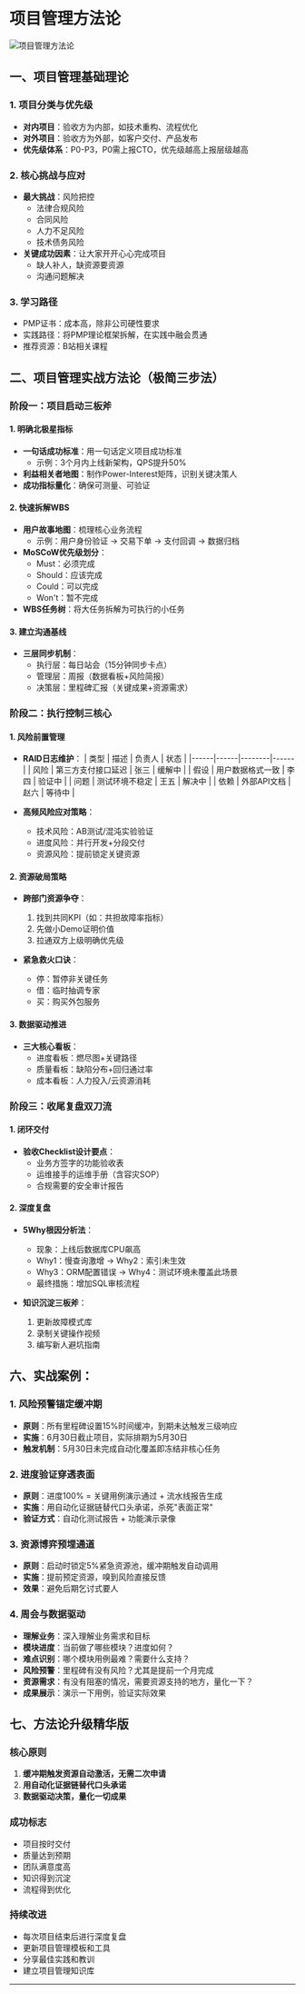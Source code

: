 # 项目管理方法论

![项目管理方法论](https://github.com/ZJU2022/CLoudInsight/blob/dev/img/%E9%A1%B9%E7%9B%AE%E7%AE%A1%E7%90%86%E6%96%B3%95%E8%AE%BA.PNG)

## 一、项目管理基础理论

### 1. 项目分类与优先级
- **对内项目**：验收方为内部，如技术重构、流程优化
- **对外项目**：验收方为外部，如客户交付、产品发布
- **优先级体系**：P0-P3，P0需上报CTO，优先级越高上报层级越高

### 2. 核心挑战与应对
- **最大挑战**：风险把控
  - 法律合规风险
  - 合同风险
  - 人力不足风险
  - 技术债务风险
- **关键成功因素**：让大家开开心心完成项目
  - 缺人补人，缺资源要资源
  - 沟通问题解决

### 3. 学习路径
- PMP证书：成本高，除非公司硬性要求
- 实践路径：将PMP理论框架拆解，在实践中融会贯通
- 推荐资源：B站相关课程

## 二、项目管理实战方法论（极简三步法）

### 阶段一：项目启动三板斧

#### 1. 明确北极星指标
- **一句话成功标准**：用一句话定义项目成功标准
  - 示例：3个月内上线新架构，QPS提升50%
- **利益相关者地图**：制作Power-Interest矩阵，识别关键决策人
- **成功指标量化**：确保可测量、可验证

#### 2. 快速拆解WBS
- **用户故事地图**：梳理核心业务流程
  - 示例：用户身份验证 → 交易下单 → 支付回调 → 数据归档
- **MoSCoW优先级划分**：
  - Must：必须完成
  - Should：应该完成
  - Could：可以完成
  - Won't：暂不完成
- **WBS任务树**：将大任务拆解为可执行的小任务

#### 3. 建立沟通基线
- **三层同步机制**：
  - 执行层：每日站会（15分钟同步卡点）
  - 管理层：周报（数据看板+风险简报）
  - 决策层：里程碑汇报（关键成果+资源需求）

### 阶段二：执行控制三核心

#### 1. 风险前置管理
- **RAID日志维护**：
  | 类型 | 描述 | 负责人 | 状态 |
  |------|------|--------|------|
  | 风险 | 第三方支付接口延迟 | 张三 | 缓解中 |
  | 假设 | 用户数据格式一致 | 李四 | 验证中 |
  | 问题 | 测试环境不稳定 | 王五 | 解决中 |
  | 依赖 | 外部API文档 | 赵六 | 等待中 |

- **高频风险应对策略**：
  - 技术风险：AB测试/混沌实验验证
  - 进度风险：并行开发+分段交付
  - 资源风险：提前锁定关键资源

#### 2. 资源破局策略
- **跨部门资源争夺**：
  1. 找到共同KPI（如：共担故障率指标）
  2. 先做小Demo证明价值
  3. 拉通双方上级明确优先级

- **紧急救火口诀**：
  - 停：暂停非关键任务
  - 借：临时抽调专家
  - 买：购买外包服务

#### 3. 数据驱动推进
- **三大核心看板**：
  - 进度看板：燃尽图+关键路径
  - 质量看板：缺陷分布+回归通过率
  - 成本看板：人力投入/云资源消耗

### 阶段三：收尾复盘双刀流

#### 1. 闭环交付
- **验收Checklist设计要点**：
  - 业务方签字的功能验收表
  - 运维接手的运维手册（含容灾SOP）
  - 合规需要的安全审计报告

#### 2. 深度复盘
- **5Why根因分析法**：
  - 现象：上线后数据库CPU飙高
  - Why1：慢查询激增 → Why2：索引未生效
  - Why3：ORM配置错误 → Why4：测试环境未覆盖此场景
  - 最终措施：增加SQL审核流程

- **知识沉淀三板斧**：
  1. 更新故障模式库
  2. 录制关键操作视频
  3. 编写新人避坑指南




## 六、实战案例：

### 1. 风险预警锚定缓冲期
- **原则**：所有里程碑设置15%时间缓冲，到期未达触发三级响应
- **实施**：6月30日截止项目，实际排期为5月30日
- **触发机制**：5月30日未完成自动化覆盖即冻结非核心任务

### 2. 进度验证穿透表面
- **原则**：进度100% = 关键用例演示通过 + 流水线报告生成
- **实施**：用自动化证据链替代口头承诺，杀死"表面正常"
- **验证方式**：自动化测试报告 + 功能演示录像

### 3. 资源博弈预埋通道
- **原则**：启动时锁定5%紧急资源池，缓冲期触发自动调用
- **实施**：提前预定资源，嗅到风险直接反馈
- **效果**：避免后期乞讨式要人

### 4. 周会与数据驱动
- **理解业务**：深入理解业务需求和目标
- **模块进度**：当前做了哪些模块？进度如何？
- **难点识别**：哪个模块用例最难？需要什么支持？
- **风险预警**：里程碑有没有风险？尤其是提前一个月完成
- **资源需求**：有没有阻塞的情况，需要资源支持的地方，量化一下？
- **成果展示**：演示一下用例，验证实际效果

## 七、方法论升级精华版

### 核心原则
1. **缓冲期触发资源自动激活，无需二次申请**
2. **用自动化证据链替代口头承诺**
3. **数据驱动决策，量化一切成果**

### 成功标志
- 项目按时交付
- 质量达到预期
- 团队满意度高
- 知识得到沉淀
- 流程得到优化

### 持续改进
- 每次项目结束后进行深度复盘
- 更新项目管理模板和工具
- 分享最佳实践和教训
- 建立项目管理知识库

---

